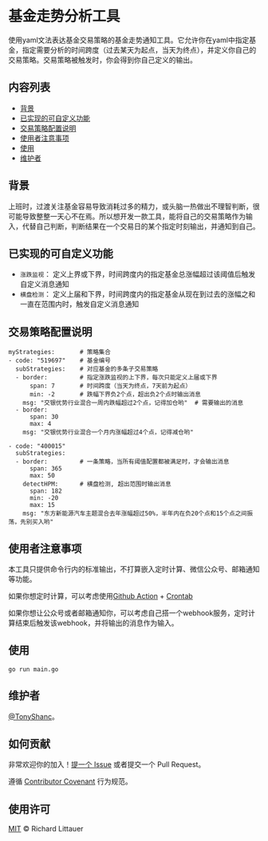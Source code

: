# 基金走势分析工具
使用yaml文法表达基金交易策略的基金走势通知工具。它允许你在yaml中指定基金，指定需要分析的时间跨度（过去某天为起点，当天为终点），并定义你自己的交易策略。交易策略被触发时，你会得到你自己定义的输出。

## 内容列表
- [背景](#背景)
- [已实现的可自定义功能](#已实现的可自定义功能)
- [交易策略配置说明](#交易策略配置说明)
- [使用者注意事项](#使用者注意事项)
- [使用](#使用)
- [维护者](#维护者)

## 背景
上班时，过渡关注基金容易导致消耗过多的精力，或头脑一热做出不理智判断，很可能导致整整一天心不在焉。所以想开发一款工具，能将自己的交易策略作为输入，代替自己判断，判断结果在一个交易日的某个指定时刻输出，并通知到自己。

## 已实现的可自定义功能
- `涨跌监视`： 定义上界或下界，时间跨度内的指定基金总涨幅超过该阈值后触发自定义消息通知
- `横盘检测`： 定义上届和下界，时间跨度内的指定基金从现在到过去的涨幅之和一直在范围内时，触发自定义消息通知

## 交易策略配置说明
```
myStrategies:       # 策略集合
- code: "519697"    # 基金编号
  subStrategies:    # 对应基金的多条子交易策略
  - border:         # 指定涨跌监视的上下界，每次只能定义上届或下界
      span: 7       # 时间跨度（当天为终点，7天前为起点）
      min: -2       # 跌幅下界负2个点，超出负2个点时输出消息
    msg: "交银优势行业混合一周内跌幅超过2个点，记得加仓哟"  # 需要输出的消息
  - border:
      span: 30
      max: 4
    msg: "交银优势行业混合一个月内涨幅超过4个点，记得减仓哟"

- code: "400015"
  subStrategies:
  - border:         # 一条策略，当所有阈值配置都被满足时，才会输出消息
      span: 365
      max: 50
    detectHPM:      # 横盘检测, 超出范围时输出消息
      span: 182     
      min: -20      
      max: 15
    msg: "东方新能源汽车主题混合去年涨幅超过50%，半年内在负20个点和15个点之间振荡，先别买入哟"
```


## 使用者注意事项
本工具只提供命令行内的标准输出，不打算嵌入定时计算、微信公众号、邮箱通知等功能。

如果你想定时计算，可以考虑使用[Github Action](https://docs.github.com/en/actions) + [Crontab](https://crontab.guru/)

如果你想让公众号或者邮箱通知你，可以考虑自己搭一个webhook服务，定时计算结束后触发该webhook，并将输出的消息作为输入。

## 使用
```golang
go run main.go
```

## 维护者
[@TonyShanc](https://github.com/TonyShanc)。

## 如何贡献
非常欢迎你的加入！[提一个 Issue](https://github.com/TonyShanc/fund-strategy/issues/new) 或者提交一个 Pull Request。

遵循 [Contributor Covenant](http://contributor-covenant.org/version/1/3/0/) 行为规范。

## 使用许可

[MIT](LICENSE) © Richard Littauer